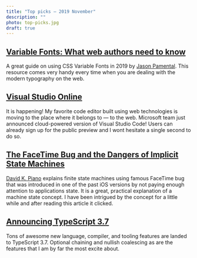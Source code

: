 ```yaml
---
title: "Top picks — 2019 November"
description: ""
photo: top-picks.jpg
draft: true
---
```


## [Variable Fonts: What web authors need to know](https://rwt.io/typography-tips/variable-fonts-what-web-authors-need-know)

A great guide on using CSS Variable Fonts in 2019 by [Jason Pamental](https://twitter.com/jpamental). This resource comes very handy every time when you are dealing with the modern typography on the web.

## [Visual Studio Online](https://visualstudio.microsoft.com/services/visual-studio-online/)

It is happening! My favorite code editor built using web technologies is moving to the place where it belongs to — to the web. Microsoft team just announced cloud-powered version of Visual Studio Code! Users can already sign up for the public preview and I wont hesitate a single second to do so.

## [The FaceTime Bug and the Dangers of Implicit State Machines](https://medium.com/@DavidKPiano/the-facetime-bug-and-the-dangers-of-implicit-state-machines-a5f0f61bdaa2)

[David K. Piano](https://twitter.com/DavidKPiano) explains finite state machines using famous FaceTime bug that was introduced in one of the past iOS versions by not paying enough attention to applications state. It is a great, practical explanation of a machine state concept. I have been intrigued by the concept for a little while and after reading this article it clicked.

## [Announcing TypeScript 3.7](https://devblogs.microsoft.com/typescript/announcing-typescript-3-7/)

Tons of awesome new language, compiler, and tooling features are landed to TypeScript 3.7. Optional chaining and nullish coalescing as are the features that I am by far the most excite about.

